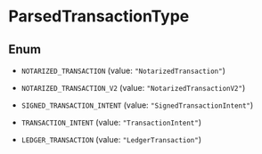 

# ParsedTransactionType

## Enum


* `NOTARIZED_TRANSACTION` (value: `"NotarizedTransaction"`)

* `NOTARIZED_TRANSACTION_V2` (value: `"NotarizedTransactionV2"`)

* `SIGNED_TRANSACTION_INTENT` (value: `"SignedTransactionIntent"`)

* `TRANSACTION_INTENT` (value: `"TransactionIntent"`)

* `LEDGER_TRANSACTION` (value: `"LedgerTransaction"`)



